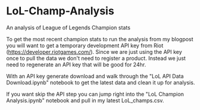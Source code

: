 # LoL-Champ-Analysis
 An analysis of League of Legends Champion stats

 To get the most recent champion stats to run the analysis from my blogpost you will want to get a temporary development API key from Riot (https://developer.riotgames.com/). Since we are just using the API key once to pull the data we don't need to register a product. Instead we just need to regenerate an API key that will be good for 24hr.

 With an API key generate download and walk through the "LoL API Data Download.ipynb" notebook to get the latest data and clean it up for analysis.

 If you want skip the API step you can jump right into the "LoL Champion Analysis.ipynb" notebook and pull in my latest LoL_champs.csv.

